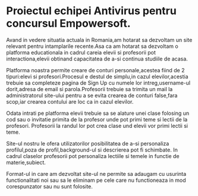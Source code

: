 # Proiectul echipei Antivirus pentru concursul Empowersoft.
Avand in vedere situatia actuala in Romania,am hotarat sa dezvoltam un site relevant pentru intamplarile recente.Asa ca am hotarat sa dezvoltam o platforma educationala in cadrul careia elevii si profesorii pot interactiona,elevii obtinand capacitatea de a-si continua studiile de acasa.

Platforma noastra permite creare de conturi personale,acestea fiind de 2 tipuri:elevi si profesori.Procesul e destul de simplu,in cazul elevilor,acestia trebuie sa completeze pagina de Sign Up cu numele lor intreg,username-ul dorit,adresa de email si parola.Profesorii trebuie sa trimita un mail la administratorul site-ului pentru a se evita crearea de conturi false,fara scop,iar crearea contului are loc ca in cazul elevilor.

Odata intrati pe platforma elevii trebuie sa se alature unei clase folosing un cod sau o invitatie primita de la profesor unde pot primi teme si lectii de la profesori.
Profesorii la randul lor pot crea clase und elevii vor primi lectii si teme.

Site-ul nostru le ofera utilizatorilor posibilitatea de a-si personaliza profilul,poza de profil,background-ul si descrierea pot fi schimbate.
In cadrul claselor profesorii pot personaliza lectiile si temele in functie de materie,subiect.

Format-ul in care am dezvoltat site-ul ne permite sa adaugam cu usurinta functionalitati noi sau sa le eliminam pe cele care nu functioneaza in mod corespunzator sau nu sunt folosite.
